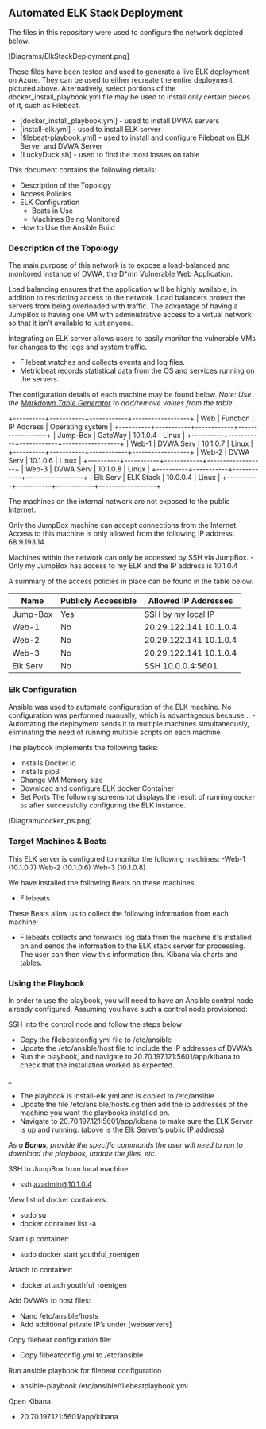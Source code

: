 ## Automated ELK Stack Deployment


The files in this repository were used to configure the network depicted below.


[Diagrams/ElkStackDeployment.png]


These files have been tested and used to generate a live ELK deployment on Azure. They can be used to either recreate the entire deployment pictured above. Alternatively, select portions of the docker_install_playbook.yml file may be used to install only certain pieces of it, such as Filebeat.


* [docker_install_playbook.yml] - used to install DVWA servers
* [install-elk.yml] - used to install ELK server
* [filebeat-playbook.yml] - used to install and configure Filebeat on ELK Server and DVWA Server
* [LuckyDuck.sh] - used to find the most losses on table


This document contains the following details:
- Description of the Topology
- Access Policies
- ELK Configuration
  - Beats in Use
  - Machines Being Monitored
- How to Use the Ansible Build




### Description of the Topology


The main purpose of this network is to expose a load-balanced and monitored instance of DVWA, the D*mn Vulnerable Web Application.


Load balancing ensures that the application will be highly available, in addition to restricting access to the network.
Load balancers protect the servers from being overloaded with traffic. The advantage of having a JumpBox is having one VM with administrative access to a virtual network so that it isn't available to just anyone.


Integrating an ELK server allows users to easily monitor the vulnerable VMs for changes to the logs  and system traffic.
- Filebeat watches and collects events and log files.
- Metricbeat records statistical data from the OS and services running on the servers.


The configuration details of each machine may be found below.
_Note: Use the [Markdown Table Generator](http://www.tablesgenerator.com/markdown_tables) to add/remove values from the table_.


+----------+-----------+------------+------------------+
| Web      | Function  | IP Address | Operating system |
+----------+-----------+------------+------------------+
| Jump-Box | GateWay   | 10.1.0.4   | Linux            |
+----------+-----------+------------+------------------+
| Web-1    | DVWA Serv | 10.1.0.7   | Linux            |
+----------+-----------+------------+------------------+
| Web-2    | DVWA Serv | 10.1.0.6   | Linux            |
+----------+-----------+------------+------------------+
| Web-3    | DVWA Serv | 10.1.0.8   | Linux            |
+----------+-----------+------------+------------------+
| Elk Serv | ELK Stack | 10.0.0.4   | Linux            |
+----------+-----------+------------+------------------+




The machines on the internal network are not exposed to the public Internet. 


Only the JumpBox machine can accept connections from the Internet. Access to this machine is only allowed from the following IP address: 68.9.193.14




Machines within the network can only be accessed by SSH via JumpBox.
-Only my JumpBox has access to my ELK and the IP address is 10.1.0.4


A summary of the access policies in place can be found in the table below.


| Name     | Publicly Accessible | Allowed IP Addresses   |
|----------|---------------------|------------------------|
| Jump-Box | Yes                 | SSH by my local IP     |
| Web-1    | No                  | 20.29.122.141 10.1.0.4 |
| Web-2    | No                  | 20.29.122.141 10.1.0.4 |
| Web-3    | No                  | 20.29.122.141 10.1.0.4 |
| Elk Serv | No                  | SSH 10.0.0.4:5601      |




### Elk Configuration


Ansible was used to automate configuration of the ELK machine. No configuration was performed manually, which is advantageous because...
-Automating the deployment sends it to multiple machines simultaneously, eliminating the need of running multiple scripts on each machine


The playbook implements the following tasks:
* Installs Docker.io
* Installs pip3
* Change VM Memory size
* Download and configure ELK docker Container
* Set Ports
The following screenshot displays the result of running `docker ps` after successfully configuring the ELK instance.


[Diagram/docker_ps.png]
  



### Target Machines & Beats
This ELK server is configured to monitor the following machines:
-Web-1 (10.1.0.7) Web-2 (10.1.0.6) Web-3 (10.1.0.8)


We have installed the following Beats on these machines:
- Filebeats


These Beats allow us to collect the following information from each machine:
- Filebeats collects and forwards log data from the machine it's installed on and sends the information to the ELK stack server for processing. The user can then view this information thru Kibana via charts and tables.


### Using the Playbook
In order to use the playbook, you will need to have an Ansible control node already configured. Assuming you have such a control node provisioned: 


SSH into the control node and follow the steps below:
- Copy the filebeatconfig.yml file to /etc/ansible
- Update the /etc/ansible/host file to include the IP addresses of DVWA’s
- Run the playbook, and navigate to 20.70.197.121:5601/app/kibana to check that the installation worked as expected.


_
- The playbook is install-elk.yml and is copied to /etc/ansible
- Update the file /etc/ansible/hosts.cg then add the ip addresses of the machine you want the playbooks installed on.
- Navigate to 20.70.197.121:5601/app/kibana to make sure the ELK Server is up and running. (above is the Elk Server’s public IP address)


_As a **Bonus**, provide the specific commands the user will need to run to download the playbook, update the files, etc._


SSH to JumpBox from local machine
* ssh azadmin@10.1.0.4


View list of docker containers:
* sudo su
* docker container list -a


 Start up container:
* sudo docker start youthful_roentgen


Attach to container:
* docker attach youthful_roentgen


Add DVWA’s to host files: 
* Nano /etc/ansible/hosts
* Add additional private IP’s under [webservers]


Copy filebeat configuration file:
* Copy filbeatconfig.yml to /etc/ansible


Run ansible playbook for filebeat configuration
* ansible-playbook /etc/ansible/filebeatplaybook.yml


Open Kibana
* 20.70.197.121:5601/app/kibana

